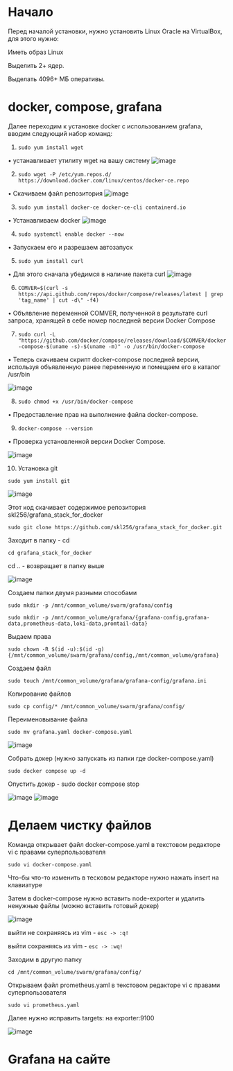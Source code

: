 # Начало

Перед началой установки, нужно установить Linux Oracle на VirtualBox, для этого нужно:

Иметь образ Linux

Выделить 2+ ядер.

Выделать 4096+ МБ оперативы.


# docker, compose, grafana
Далее переходим к установке docker с использованием grafana, вводим следующий набор команд:

1. `sudo yum install wget`

• устанавливает утилиту wget на вашу систему
![image](https://github.com/user-attachments/assets/3c74cb2a-58ae-49ff-aa1b-38574cef086d)

2. `sudo wget -P /etc/yum.repos.d/ https://download.docker.com/linux/centos/docker-ce.repo`

• Скачиваем файл репозитория
![image](https://github.com/user-attachments/assets/abc50d32-8c82-48d7-9516-4f3aab713436)

3. `sudo yum install docker-ce docker-ce-cli containerd.io`

• Устанавливаем docker
![image](https://github.com/user-attachments/assets/7fcfacaa-e5db-4526-ba43-da390ce7e82a)

4. `sudo systemctl enable docker --now`

• Запускаем его и разрешаем автозапуск

5. `sudo yum install curl`

• Для этого сначала убедимся в наличие пакета curl
![image](https://github.com/user-attachments/assets/f378b717-d7dc-446a-9cbc-e5e387cdfee2)

6. `COMVER=$(curl -s https://api.github.com/repos/docker/compose/releases/latest | grep 'tag_name' | cut -d\" -f4)`

• Объявление переменной COMVER, полученной в результате curl запроса, хранящей в себе номер последней
версии Docker Compose

7. `sudo curl -L "https://github.com/docker/compose/releases/download/$COMVER/docker-compose-$(uname -s)-$(uname -m)" -o /usr/bin/docker-compose`                        

• Теперь скачиваем скрипт docker-compose последней версии, используя объявленную ранее переменную и помещаем его в каталог /usr/bin

![image](https://github.com/user-attachments/assets/befbb351-0184-4810-ae34-93a70b5eab97)

8. `sudo chmod +x /usr/bin/docker-compose`

• Предоставление прав на выполнение файла docker-compose.

9. `docker-compose --version`

• Проверка установленной версии Docker Compose.

![image](https://github.com/user-attachments/assets/55cd797c-9c6e-46ed-b243-14ce6ed80a56)

10. Установка git

`sudo yum install git`

![image](https://github.com/user-attachments/assets/a5595a4a-f962-4750-8fb0-b0e2b6e90883)

Этот код скачивает содержимое репозитория skl256/grafana_stack_for_docker

`sudo git clone https://github.com/skl256/grafana_stack_for_docker.git`

Заходит в папку - cd

`cd grafana_stack_for_docker`

cd .. - возвращает в папку выше

![image](https://github.com/user-attachments/assets/84ca8ad7-d109-4624-9dee-1bfd5946fc57)

Cоздаем папки двумя разными способами

`sudo mkdir -p /mnt/common_volume/swarm/grafana/config`

`sudo mkdir -p /mnt/common_volume/grafana/{grafana-config,grafana-data,prometheus-data,loki-data,promtail-data}`

Выдаем права

`sudo chown -R $(id -u):$(id -g) {/mnt/common_volume/swarm/grafana/config,/mnt/common_volume/grafana}`

Создаем файл

`sudo touch /mnt/common_volume/grafana/grafana-config/grafana.ini`

Копирование файлов

`sudo cp config/* /mnt/common_volume/swarm/grafana/config/`

Переименовывание файла

`sudo mv grafana.yaml docker-compose.yaml`

![image](https://github.com/user-attachments/assets/2f6443f9-282f-40c0-9f86-699f6c4f4bd0)

Собрать докер (нужно запускать из папки где docker-compose.yaml)

`sudo docker compose up -d`

Опустить докер - sudo docker compose stop

![image](https://github.com/user-attachments/assets/1680e53d-45eb-4218-ac93-a430d86dd96f)
![image](https://github.com/user-attachments/assets/dfd8b24a-a43e-4789-908f-cc6b092164ab)


# Делаем чистку файлов

Команда открывает файл docker-compose.yaml в текстовом редакторе vi с правами суперпользователя

`sudo vi docker-compose.yaml`

Что-бы что-то изменить в тесковом редакторе нужно нажать insert на клавиатуре

Затем в docker-compose нужно вставить node-exporter и удалить ненужные файлы (можно вставить готовый докер)

![image](https://github.com/user-attachments/assets/1f763083-5811-41c8-b300-ee14d416867b)

выйти не сохраняясь из vim - `esc -> :q!`

выйти сохраняясь из vim - `esc -> :wq!`

Заходим в другую папку 

`cd /mnt/common_volume/swarm/grafana/config/`

Открываем файл prometheus.yaml в текстовом редакторе vi с правами суперпользователя

`sudo vi prometheus.yaml`

Далее нужно исправить targets: на exporter:9100

![image](https://github.com/user-attachments/assets/0d2f1f13-dc27-4d99-9bcf-466e2674d5a4)

# Grafana на сайте
